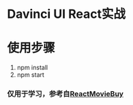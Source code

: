 # Davinci UI React实战

# 使用步骤
1. npm install
2. npm start

### 仅用于学习，参考自[ReactMovieBuy](https://github.com/PaulMing/ReactMovieBuy)

